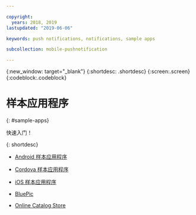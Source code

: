 ```yaml
---

copyright:
  years: 2018, 2019
lastupdated: "2019-06-06"

keywords: push notifications, notifications, sample apps

subcollection: mobile-pushnotification

---
```


{:new_window: target="_blank"}
{:shortdesc: .shortdesc}
{:screen:.screen}
{:codeblock:.codeblock}

# 样本应用程序
{: #sample-apps}


快速入门！

{: shortdesc}

 - [Android 样本应用程序](https://github.com/ibm-bluemix-mobile-services/bms-samples-android-hellopush/)
 
 - [Cordova 样本应用程序](https://github.com/ibm-bluemix-mobile-services/bms-samples-cordova-hellopush)
 
 - [iOS 样本应用程序](https://github.com/ibm-bluemix-mobile-services/bms-samples-swift-hellopush)
 
 - [BluePic](https://github.com/IBM/BluePic)
 - [Online Catalog Store](https://github.com/ibm-bluemix-mobile-services/mobiledashboard-storecatalog-backend)


